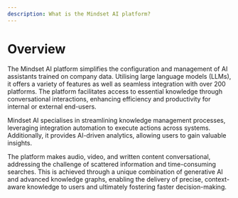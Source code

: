 ```yaml
---
description: What is the Mindset AI platform?
---
```


# Overview

The Mindset AI platform simplifies the configuration and management of AI assistants trained on company data. Utilising large language models (LLMs), it offers a variety of features as well as seamless integration with over 200 platforms. The platform facilitates access to essential knowledge through conversational interactions, enhancing efficiency and productivity for internal or external end-users.&#x20;



Mindset AI specialises in streamlining knowledge management processes, leveraging integration automation to execute actions across systems. Additionally, it provides AI-driven analytics, allowing users to gain valuable insights.&#x20;



The platform makes audio, video, and written content conversational, addressing the challenge of scattered information and time-consuming searches. This is achieved through a unique combination of generative AI and advanced knowledge graphs, enabling the delivery of precise, context-aware knowledge to users and ultimately fostering faster decision-making.



